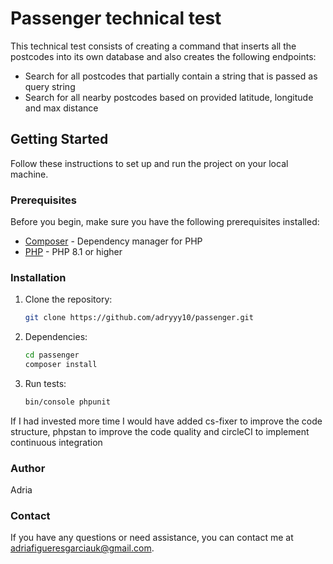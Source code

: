 # Passenger technical test

This technical test consists of creating a command that inserts all the postcodes into its own database and also creates the following endpoints:
- Search for all postcodes that partially contain a string that is passed as query string
- Search for all nearby postcodes based on provided latitude, longitude and max distance

## Getting Started

Follow these instructions to set up and run the project on your local machine.

### Prerequisites

Before you begin, make sure you have the following prerequisites installed:

- [Composer](https://getcomposer.org/) - Dependency manager for PHP
- [PHP](https://www.php.net/downloads.php) - PHP 8.1 or higher

### Installation

1. Clone the repository:

   ```bash
   git clone https://github.com/adryyy10/passenger.git
   ```
2. Dependencies:
   ```bash
   cd passenger
   composer install
   ```
3. Run tests:
   ```bash
   bin/console phpunit
   ```
If I had invested more time I would have added cs-fixer to improve the code structure, phpstan to improve the code quality and circleCI to implement continuous integration

### Author
Adria

### Contact
If you have any questions or need assistance, you can contact me at adriafigueresgarciauk@gmail.com.
